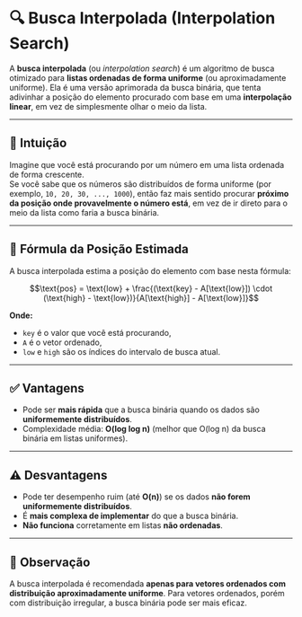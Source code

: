 # 🔍 Busca Interpolada (Interpolation Search)

A **busca interpolada** (ou *interpolation search*) é um algoritmo de busca otimizado para **listas ordenadas de forma uniforme** (ou aproximadamente uniforme). Ela é uma versão aprimorada da busca binária, que tenta adivinhar a posição do elemento procurado com base em uma **interpolação linear**, em vez de simplesmente olhar o meio da lista.

---

## 🧠 Intuição

Imagine que você está procurando por um número em uma lista ordenada de forma crescente.  
Se você sabe que os números são distribuídos de forma uniforme (por exemplo, `10, 20, 30, ..., 1000`), então faz mais sentido procurar **próximo da posição onde provavelmente o número está**, em vez de ir direto para o meio da lista como faria a busca binária.

---

## 🔢 Fórmula da Posição Estimada

A busca interpolada estima a posição do elemento com base nesta fórmula:

```math
\text{pos} = \text{low} + \frac{(\text{key} - A[\text{low}]) \cdot (\text{high} - \text{low})}{A[\text{high}] - A[\text{low}]}
```

**Onde:**
- `key` é o valor que você está procurando,
- `A` é o vetor ordenado,
- `low` e `high` são os índices do intervalo de busca atual.

---

## ✅ Vantagens

- Pode ser **mais rápida** que a busca binária quando os dados são **uniformemente distribuídos**.
- Complexidade média: **O(log log n)** (melhor que O(log n) da busca binária em listas uniformes).

---

## ⚠️ Desvantagens

- Pode ter desempenho ruim (até **O(n)**) se os dados **não forem uniformemente distribuídos**.
- É **mais complexa de implementar** do que a busca binária.
- **Não funciona** corretamente em listas **não ordenadas**.

---

## 📌 Observação

A busca interpolada é recomendada **apenas para vetores ordenados com distribuição aproximadamente uniforme**. Para vetores ordenados, porém com distribuição irregular, a busca binária pode ser mais eficaz.
